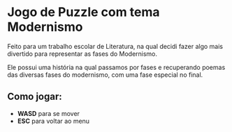 # Jogo de Puzzle com tema Modernismo

Feito para um trabalho escolar de Literatura, na qual decidi fazer algo mais divertido para representar as fases do Modernismo.

Ele possui uma história na qual passamos por fases e recuperando poemas das diversas fases do modernismo, com uma fase especial no final.

## Como jogar:
  * **WASD** para se mover
  * **ESC** para voltar ao menu
